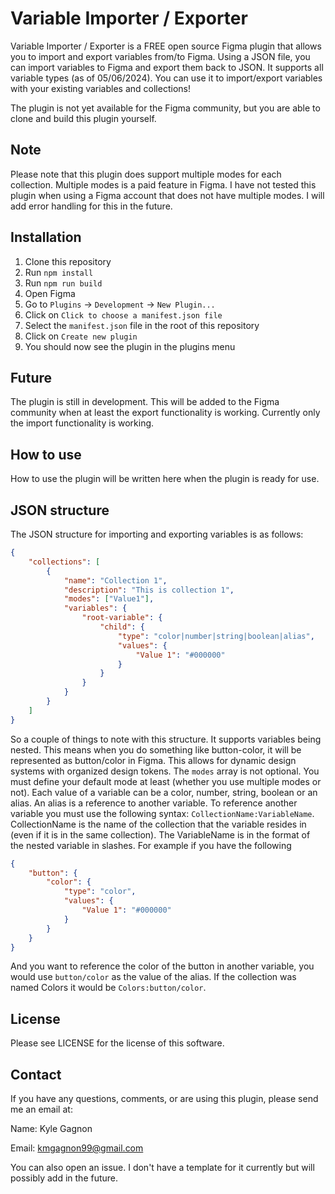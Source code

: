 # Variable Importer / Exporter

Variable Importer / Exporter is a FREE open source Figma plugin that allows you to import and export variables from/to Figma. Using a JSON file, you can import variables to Figma and export them back to JSON. It supports all variable types (as of 05/06/2024). You can use it to import/export variables with your existing variables and collections!

The plugin is not yet available for the Figma community, but you are able to clone and build this plugin yourself.

## Note

Please note that this plugin does support multiple modes for each collection. Multiple modes is a paid feature in Figma. I have not tested this plugin when using a Figma account that does not have multiple modes. I will add error handling for this in the future.

## Installation

1. Clone this repository
2. Run `npm install`
3. Run `npm run build`
4. Open Figma
5. Go to `Plugins` -> `Development` -> `New Plugin...`
6. Click on `Click to choose a manifest.json file`
7. Select the `manifest.json` file in the root of this repository
8. Click on `Create new plugin`
9. You should now see the plugin in the plugins menu

## Future

The plugin is still in development. This will be added to the Figma community when at least the export functionality is working. Currently only the import functionality is working.

## How to use

How to use the plugin will be written here when the plugin is ready for use.

## JSON structure

The JSON structure for importing and exporting variables is as follows:

```json
{
    "collections": [
        {
            "name": "Collection 1",
            "description": "This is collection 1",
            "modes": ["Value1"],
            "variables": {
                "root-variable": {
                    "child": {
                        "type": "color|number|string|boolean|alias",
                        "values": {
                            "Value 1": "#000000"
                        }
                    }
                }
            }
        }
    ]
}
```

So a couple of things to note with this structure. It supports variables being nested. This means when you do something like button-color, it will be represented as button/color in Figma. This allows for dynamic design systems with organized design tokens. The `modes` array is not optional. You must define your default mode at least (whether you use multiple modes or not). Each value of a variable can be a color, number, string, boolean or an alias. An alias is a reference to another variable. To reference another variable you must use the following syntax: `CollectionName:VariableName`. CollectionName is the name of the collection that the variable resides in (even if it is in the same collection). The VariableName is in the format of the nested variable in slashes. For example if you have the following

```json
{
    "button": {
        "color": {
            "type": "color",
            "values": {
                "Value 1": "#000000"
            }
        }
    }
}
```

And you want to reference the color of the button in another variable, you would use `button/color` as the value of the alias. If the collection was named Colors it would be `Colors:button/color`.

## License

Please see LICENSE for the license of this software.

## Contact

If you have any questions, comments, or are using this plugin, please send me an email at:

Name: Kyle Gagnon

Email: kmgagnon99@gmail.com

You can also open an issue. I don't have a template for it currently but will possibly add in the future.
